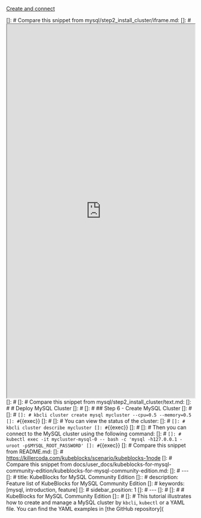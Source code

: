 [Create and connect](https://kubeblocks.io/docs/preview/user_docs/kubeblocks-for-mysql-community-edition/cluster-management/create-and-connect-a-mysql-cluster)

[]: # Compare this snippet from mysql/step2_install_cluster/iframe.md:
[]: # <iframe src="https://kubeblocks.io/docs/preview/user_docs/kubeblocks-for-mysql-community-edition/cluster-management/create-and-connect-a-mysql-cluster" width="100%" height="1000px"></iframe>
[]: # 
[]: # Compare this snippet from mysql/step2_install_cluster/text.md:
[]: # # Deploy MySQL Cluster
[]: # 
[]: # ## Step 6 - Create MySQL Cluster
[]: # 
[]: # ```
[]: # kbcli cluster create mysql mycluster --cpu=0.5 --memory=0.5
[]: # ```{{exec}}
[]: # 
[]: # You can view the status of the cluster:
[]: # ```
[]: # kbcli cluster describe mycluster
[]: # ```{{exec}}
[]: # 
[]: # Then you can connect to the MySQL cluster using the following command:
[]: # ```
[]: # kubectl exec -it mycluster-mysql-0 -- bash -c 'mysql -h127.0.0.1 -uroot -p$MYSQL_ROOT_PASSWORD'
[]: # ```{{exec}}
[]: # Compare this snippet from README.md:
[]: # https://killercoda.com/kubeblocks/scenario/kubeblocks-1node
[]: # Compare this snippet from docs/user_docs/kubeblocks-for-mysql-community-edition/kubeblocks-for-mysql-community-edition.md:
[]: # ---
[]: # title: KubeBlocks for MySQL Community Edition
[]:: # description: Feature list of KubeBlocks for MySQL Community Edition
[]: # keywords: [mysql, introduction, feature]
[]: # sidebar_position: 1
[]: # ---
[]: # 
[]: # # KubeBlocks for MySQL Community Edition
[]:: # 
[]: # This tutorial illustrates how to create and manage a MySQL cluster by `kbcli`, `kubectl` or a YAML file. You can find the YAML examples in [the GitHub repository](